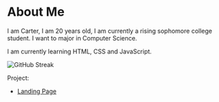 # About Me

I am Carter, I am 20 years old, I am currently a rising sophomore college student. I want to major in Computer Science.

I am currently learning HTML, CSS and JavaScript.

![GitHub Streak](https://github-readme-streak-stats.herokuapp.com?user=Carter028&count_private=true&theme=github-dark&date_format=M%20j%5B%2C%20Y%5D)

Project:
  - [Landing Page](https://carter028.github.io/Landing-Page)
